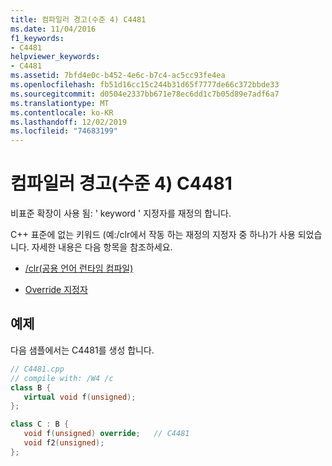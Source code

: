 ```yaml
---
title: 컴파일러 경고(수준 4) C4481
ms.date: 11/04/2016
f1_keywords:
- C4481
helpviewer_keywords:
- C4481
ms.assetid: 7bfd4e0c-b452-4e6c-b7c4-ac5cc93fe4ea
ms.openlocfilehash: fb51d16cc15c244b31d65f7777de66c372bbde33
ms.sourcegitcommit: d0504e2337bb671e78ec6dd1c7b05d89e7adf6a7
ms.translationtype: MT
ms.contentlocale: ko-KR
ms.lasthandoff: 12/02/2019
ms.locfileid: "74683199"
---
```

# <a name="compiler-warning-level-4-c4481"></a>컴파일러 경고(수준 4) C4481

비표준 확장이 사용 됨: ' keyword ' 지정자를 재정의 합니다.

C++ 표준에 없는 키워드 (예:/clr에서 작동 하는 재정의 지정자 중 하나)가 사용 되었습니다.  자세한 내용은 다음 항목을 참조하세요.

- [/clr(공용 언어 런타임 컴파일)](../../build/reference/clr-common-language-runtime-compilation.md)

- [Override 지정자](../../extensions/override-specifiers-cpp-component-extensions.md)

## <a name="example"></a>예제

다음 샘플에서는 C4481를 생성 합니다.

```cpp
// C4481.cpp
// compile with: /W4 /c
class B {
   virtual void f(unsigned);
};

class C : B {
   void f(unsigned) override;   // C4481
   void f2(unsigned);
};
```